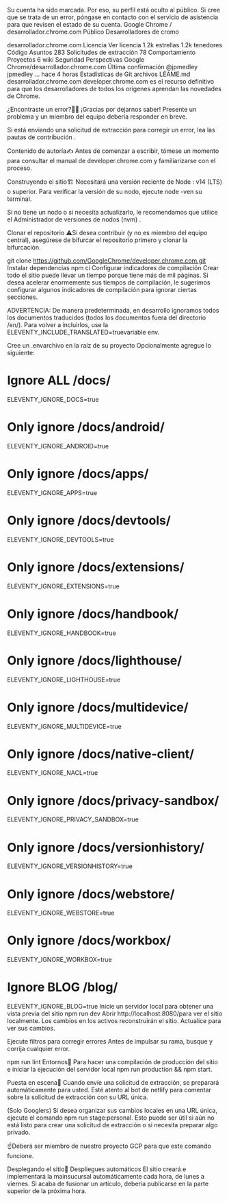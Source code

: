
Su cuenta ha sido marcada.
Por eso, su perfil está oculto al público. Si cree que se trata de un error, póngase en contacto con el servicio de asistencia para que revisen el estado de su cuenta.
Google Chrome
/
desarrollador.chrome.com
Público
Desarrolladores de cromo

desarrollador.chrome.com
Licencia
 Ver licencia
 1.2k estrellas 1.2k tenedores 
Código
Asuntos
283
Solicitudes de extracción
78
Comportamiento
Proyectos
6
wiki
Seguridad
Perspectivas
Google Chrome/desarrollador.chrome.com
Última confirmación
@jpmedley
jpmedley
…
hace 4 horas
Estadísticas de Git
archivos
LÉAME.md
desarrollador.chrome.com
developer.chrome.com es el recurso definitivo para que los desarrolladores de todos los orígenes aprendan las novedades de Chrome.

¿Encontraste un error?👷‍♀️
¡Gracias por dejarnos saber! Presente un problema y un miembro del equipo debería responder en breve.

Si está enviando una solicitud de extracción para corregir un error, lea las pautas de contribución .

Contenido de autoría✍️
Antes de comenzar a escribir, tómese un momento para consultar el manual de developer.chrome.com y familiarizarse con el proceso.

Construyendo el sitio🏗
Necesitará una versión reciente de Node : v14 (LTS) o superior. Para verificar la versión de su nodo, ejecute node -ven su terminal.

Si no tiene un nodo o si necesita actualizarlo, le recomendamos que utilice el Administrador de versiones de nodos (nvm) .

Clonar el repositorio
⚠️Si desea contribuir (y no es miembro del equipo central), asegúrese de bifurcar el repositorio primero y clonar la bifurcación.

git clone https://github.com/GoogleChrome/developer.chrome.com.git
Instalar dependencias
npm ci
Configurar indicadores de compilación
Crear todo el sitio puede llevar un tiempo porque tiene más de mil páginas. Si desea acelerar enormemente sus tiempos de compilación, le sugerimos configurar algunos indicadores de compilación para ignorar ciertas secciones.

ADVERTENCIA: De manera predeterminada, en desarrollo ignoramos todos los documentos traducidos (todos los documentos fuera del directorio /en/). Para volver a incluirlos, use la ELEVENTY_INCLUDE_TRANSLATED=truevariable env.

Cree un .envarchivo en la raíz de su proyecto
Opcionalmente agregue lo siguiente:
# Ignore ALL /docs/
ELEVENTY_IGNORE_DOCS=true

# Only ignore /docs/android/
ELEVENTY_IGNORE_ANDROID=true

# Only ignore /docs/apps/
ELEVENTY_IGNORE_APPS=true

# Only ignore /docs/devtools/
ELEVENTY_IGNORE_DEVTOOLS=true

# Only ignore /docs/extensions/
ELEVENTY_IGNORE_EXTENSIONS=true

# Only ignore /docs/handbook/
ELEVENTY_IGNORE_HANDBOOK=true

# Only ignore /docs/lighthouse/
ELEVENTY_IGNORE_LIGHTHOUSE=true

# Only ignore /docs/multidevice/
ELEVENTY_IGNORE_MULTIDEVICE=true

# Only ignore /docs/native-client/
ELEVENTY_IGNORE_NACL=true

# Only ignore /docs/privacy-sandbox/
ELEVENTY_IGNORE_PRIVACY_SANDBOX=true

# Only ignore /docs/versionhistory/
ELEVENTY_IGNORE_VERSIONHISTORY=true

# Only ignore /docs/webstore/
ELEVENTY_IGNORE_WEBSTORE=true

# Only ignore /docs/workbox/
ELEVENTY_IGNORE_WORKBOX=true

# Ignore BLOG /blog/
ELEVENTY_IGNORE_BLOG=true
Inicie un servidor local para obtener una vista previa del sitio
npm run dev
Abrir http://localhost:8080/para ver el sitio localmente. Los cambios en los activos reconstruirán el sitio. Actualice para ver sus cambios.

Ejecute filtros para corregir errores
Antes de impulsar su rama, busque y corrija cualquier error.

npm run lint
Entornos🌳
Para hacer una compilación de producción del sitio e iniciar la ejecución del servidor local npm run production && npm start.

Puesta en escena🕺
Cuando envíe una solicitud de extracción, se preparará automáticamente para usted. Esté atento al bot de netlify para comentar sobre la solicitud de extracción con su URL única.

(Solo Googlers) Si desea organizar sus cambios locales en una URL única, ejecute el comando npm run stage:personal. Esto puede ser útil si aún no está listo para crear una solicitud de extracción o si necesita preparar algo privado.

☝️Deberá ser miembro de nuestro proyecto GCP para que este comando funcione.

Desplegando el sitio🚀
Despliegues automáticos
El sitio creará e implementará la mainsucursal automáticamente cada hora, de lunes a viernes. Si acaba de fusionar un artículo, debería publicarse en la parte superior de la próxima hora.
